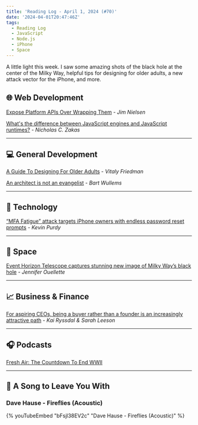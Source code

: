 ```yaml
---
title: 'Reading Log - April 1, 2024 (#70)'
date: '2024-04-01T20:47:46Z'
tags:
  - Reading Log
  - JavaScript
  - Node.js
  - iPhone
  - Space
---
```


A little light this week. I saw some amazing shots of the black hole at the center of the Milky Way, helpful tips for designing for older adults, a new attack vector for the iPhone, and more.
<!-- excerpt -->

## 🌐 Web Development

[Expose Platform APIs Over Wrapping Them](https://blog.jim-nielsen.com/2024/expose-platform-apis-over-wrapping-them/) - *Jim Nielsen*

[What's the difference between JavaScript engines and JavaScript runtimes?](https://humanwhocodes.com/blog/2024/03/javascript-engines-runtimes/) - *Nicholas C. Zakas*

---

## 💻 General Development

[A Guide To Designing For Older Adults](https://www.smashingmagazine.com/2024/02/guide-designing-older-adults/) - *Vitaly Friedman*

[An architect is not an evangelist](https://bartwullems.blogspot.com/2024/03/an-architect-is-not-evangelist.html) - *Bart Wullems*

---

## 🔌 Technology

[“MFA Fatigue” attack targets iPhone owners with endless password reset prompts](https://arstechnica.com/security/2024/03/mfa-fatigue-attack-targets-iphone-owners-with-endless-password-reset-prompts/) - *Kevin Purdy*

---

## 🚀 Space

[Event Horizon Telescope captures stunning new image of Milky Way’s black hole](https://arstechnica.com/science/2024/03/event-horizon-telescope-captures-stunning-new-image-of-milky-ways-black-hole/) - *Jennifer Ouellette*

---

## 📈 Business & Finance

[For aspiring CEOs, being a buyer rather than a founder is an increasingly attractive path](https://www.marketplace.org/2024/03/27/for-aspiring-ceos-being-a-buyer-rather-than-a-founder-is-an-increasingly-attractive-path/) - *Kai Ryssdal & Sarah Leeson*

---

## 🎧 Podcasts

[Fresh Air: The Countdown To End WWII](https://www.npr.org/2023/06/20/1183194275/the-countdown-to-end-wwii)

---

## 🎵 A Song to Leave You With

<h3 class="music">Dave Hause - Fireflies (Acoustic)</h3>

{% youTubeEmbed "bFsjl38EV2c" "Dave Hause - Fireflies (Acoustic)" %}


